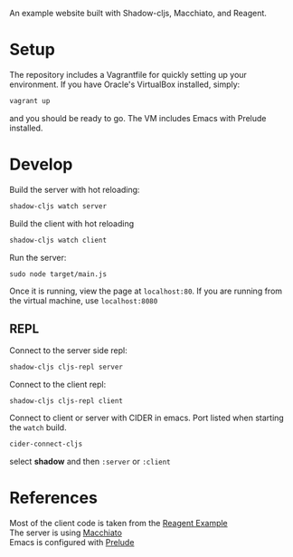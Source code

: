 An example website built with Shadow-cljs, Macchiato, and Reagent.

# Setup
The repository includes a Vagrantfile for quickly setting up your environment. If you have Oracle's VirtualBox installed, simply:
```bash
vagrant up
```
and you should be ready to go. The VM includes Emacs with Prelude installed.

# Develop

Build the server with hot reloading:
```bash
shadow-cljs watch server
```

Build the client with hot reloading
```bash
shadow-cljs watch client
```

Run the server:
```
sudo node target/main.js
```

Once it is running, view the page at ```localhost:80```. If you are running from the virtual machine, use ```localhost:8080```

## REPL

Connect to the server side repl:
```bash
shadow-cljs cljs-repl server
```

Connect to the client repl:
```
shadow-cljs cljs-repl client
```

Connect to client or server with CIDER in emacs.
Port listed when starting the `watch` build.

``` bash
cider-connect-cljs
```
select **shadow** and then ```:server``` or ```:client```

# References
Most of the client code is taken from the [Reagent Example](http://reagent-project.github.io/)  
The server is using [Macchiato](https://macchiato-framework.github.io/)  
Emacs is configured with [Prelude](https://github.com/bbatsov/prelude)
